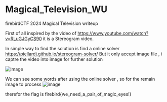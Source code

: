 # Magical_Television_WU
firebirdCTF 2024 Magical Television writeup 

First of all inspired by the video of https://www.youtube.com/watch?v=RLuGJGyCS90
it is a Stereogram video. 

In simple way to find the solution is find a online solver https://piellardj.github.io/stereogram-solver/
But it only accept image file , i captre the video into image for further solution


![image](https://github.com/kenwong12325/Magical_Television_WU/assets/38183418/baf0d879-01f1-4e57-a9e6-c79b8ec0fb09)

We can see some words after using the online solver , so for the remain image to process
![image](https://github.com/kenwong12325/Magical_Television_WU/assets/38183418/75aa9b7d-8a69-4c6b-857d-5f6ae4b4d90f)

therefor the flag is 
firebird{we_need_a_pair_of_magic_eyes!}

